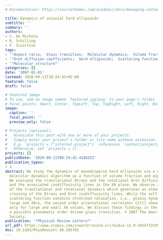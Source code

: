 ```yaml
---
# Documentation: https://sourcethemes.com/academic/docs/managing-content/

title: Dynamics of uniaxial hard ellipsoids
subtitle: ''
summary: ''
authors:
- C. De Michele
- R. Schilling
- F. Sciortino
tags:
- '"Aspect ratio;  Glass transition;  Molecular dynamics;  Volume fraction"'
- '"Drot diffusion coefficients;  Hard ellipsoids;  Scattering function"'
- '"Molecular structure"'
categories: []
date: '2007-01-01'
lastmod: 2020-09-11T10:24:42+02:00
featured: false
draft: false

# Featured image
# To use, add an image named `featured.jpg/png` to your page's folder.
# Focal points: Smart, Center, TopLeft, Top, TopRight, Left, Right, BottomLeft, Bottom, BottomRight.
image:
  caption: ''
  focal_point: ''
  preview_only: false

# Projects (optional).
#   Associate this post with one or more of your projects.
#   Simply enter your project's folder or file name without extension.
#   E.g. `projects = ["internal-project"]` references `content/project/deep-learning/index.md`.
#   Otherwise, set `projects = []`.
projects: []
publishDate: '2020-09-11T08:24:42.418625Z'
publication_types:
- 2
abstract: We study the dynamics of monodisperse hard ellipsoids via a new event-driven
  molecular dynamics algorithm as a function of volume fraction and aspect ratio X0.
  We evaluate the translational Dtrans and the rotational Drot diffusion coefficients
  and the associated isodiffusivity lines in the X0 plane. We observe a decoupling
  of the translational and rotational dynamics which generates an almost perpendicular
  crossing of the Dtrans and Drot isodiffusivity lines. While the self-intermediate
  scattering function exhibits stretched relaxation, i.e., glassy dynamics, only for
  large and X0≈1, the second order orientational correlator C2(t) shows stretching
  only for large and small X0 values. We discuss these findings in the context of
  a possible prenematic order driven glass transition. © 2007 The American Physical
  Society.
publication: '*Physical Review Letters*'
url_pdf: https://www.scopus.com/inward/record.uri?eid=2-s2.0-34547331992&doi=10.1103%2fPhysRevLett.98.265702&partnerID=40&md5=72fbecc367450e2dd208df4abe46a7a6
doi: 10.1103/PhysRevLett.98.265702
---
```

